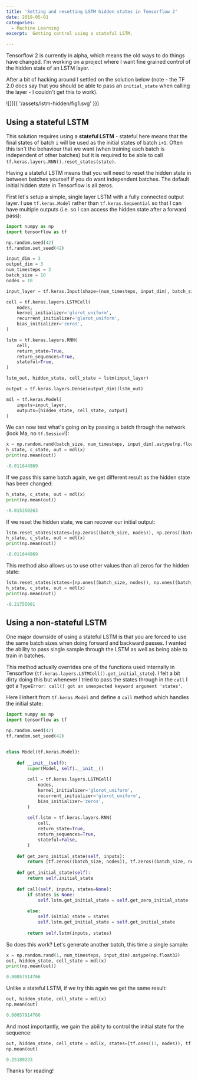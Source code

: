 ```yaml
---
title: 'Setting and resetting LSTM hidden states in Tensorflow 2'
date: 2019-05-01
categories:
  - Machine Learning
excerpt:  Getting control using a stateful LSTM.

---
```


Tensorflow 2 is currently in alpha, which means the old ways to do things have changed.  I'm working on a project where I want fine grained control of the hidden state of an LSTM layer.

After a bit of hacking around I settled on the solution below (note - the TF 2.0 docs say that you should be able to pass an `initial_state` when calling the layer - I couldn't get this to work).

![]({{ '/assets/lstm-hidden/fig1.svg' }})

## Using a stateful LSTM

This solution requires using a **stateful LSTM** - stateful here means that the final states of batch `i` will be used as the initial states of batch `i+1`.  Often this isn't the behaviour that we want (when training each batch is independent of other batches) but it is required to be able to call `tf.keras.layers.RNN().reset_states(state)`.   

Having a stateful LSTM means that you will need to reset the hidden state in between batches yourself if you do want independent batches.  The default initial hidden state in Tensorflow is all zeros.

First let's setup a simple, single layer LSTM with a fully connected output layer.  I use `tf.keras.Model` rather than `tf.keras.Sequential` so that I can have multiple outputs (i.e. so I can access the hidden state after a forward pass):

```python
import numpy as np
import tensorflow as tf

np.random.seed(42)
tf.random.set_seed(42)

input_dim =	3
output_dim = 3
num_timesteps =	2
batch_size = 10
nodes =	10

input_layer = tf.keras.Input(shape=(num_timesteps, input_dim), batch_size=batch_size)

cell = tf.keras.layers.LSTMCell(
    nodes,
    kernel_initializer='glorot_uniform',
    recurrent_initializer='glorot_uniform',
    bias_initializer='zeros',
)

lstm = tf.keras.layers.RNN(
    cell,
    return_state=True,
    return_sequences=True,
    stateful=True,
)

lstm_out, hidden_state, cell_state = lstm(input_layer)

output = tf.keras.layers.Dense(output_dim)(lstm_out)

mdl = tf.keras.Model(
    inputs=input_layer,
    outputs=[hidden_state, cell_state, output]
)
```

We can now test what's going on by passing a batch through the network (look Ma, no `tf.Session`!):

```python
x = np.random.rand(batch_size, num_timesteps, input_dim).astype(np.float32)
h_state, c_state, out = mdl(x)
print(np.mean(out))

-0.011644869
```

If we pass this same batch again, we get different result as the hidden state has been changed:

```python
h_state, c_state, out = mdl(x)
print(np.mean(out))

-0.015350263
```

If we reset the hidden state, we can recover our initial output:

```python
lstm.reset_states(states=[np.zeros((batch_size, nodes)), np.zeros((batch_size, nodes))])
h_state, c_state, out = mdl(x)
print(np.mean(out))

-0.011644869
```

This method also allows us to use other values than all zeros for the hidden state:

```python
lstm.reset_states(states=[np.ones((batch_size, nodes)), np.ones((batch_size, nodes))])
h_state, c_state, out = mdl(x)
print(np.mean(out))

-0.21755001
```

## Using a non-stateful LSTM

One major downside of using a stateful LSTM is that you are forced to use the same batch sizes when doing forward and backward passes.  I wanted the ability to pass single sample through the LSTM as well as being able to train in batches.  

This method actually overrides one of the functions used internally in Tensorflow (`tf.keras.layers.LSTMCell().get_initial_state`).  I felt a bit dirty doing this but whenever I tried to pass the states through in the `call` I got a `TypeError: call() got an unexpected keyword argument 'states'`.

Here I inherit from `tf.keras.Model` and define a `call` method which handles the initial state:

```python
import numpy as np
import tensorflow as tf

np.random.seed(42)
tf.random.set_seed(42)


class Model(tf.keras.Model):
    
    def __init__(self):
        super(Model, self).__init__()
        
        cell = tf.keras.layers.LSTMCell(
            nodes,
            kernel_initializer='glorot_uniform',
            recurrent_initializer='glorot_uniform',
            bias_initializer='zeros',
        )
        
        self.lstm = tf.keras.layers.RNN(
            cell,
            return_state=True,
            return_sequences=True,
            stateful=False,
        )
        
    def get_zero_initial_state(self, inputs):
        return [tf.zeros((batch_size, nodes)), tf.zeros((batch_size, nodes))]    
    
    def get_initial_state(self):
        return self.initial_state
        
    def call(self, inputs, states=None):
        if states is None:
            self.lstm.get_initial_state = self.get_zero_initial_state
            
        else:
            self.initial_state = states
            self.lstm.get_initial_state = self.get_initial_state
        
        return self.lstm(inputs, states)

```

So does this work?  Let's generate another batch, this time a single sample:

```python
x = np.random.rand(1, num_timesteps, input_dim).astype(np.float32)
out, hidden_state, cell_state = mdl(x)
print(np.mean(out))

0.00057914766
```

Unlike a stateful LSTM, if we try this again we get the same result:

```python
out, hidden_state, cell_state = mdl(x)
np.mean(out)

0.00057914766
```

And most importantly, we gain the ability to control the initial state for the sequence:

```python
out, hidden_state, cell_state = mdl(x, states=[tf.ones((1, nodes)), tf.ones((1, nodes))] )
np.mean(out)

0.25189233
```

Thanks for reading!

